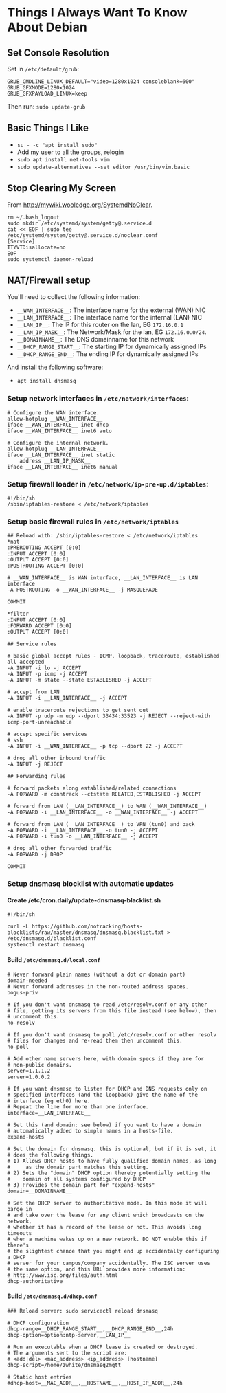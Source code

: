 # Things I Always Want To Know About Debian

## Set Console Resolution

Set in `/etc/default/grub`:

```
GRUB_CMDLINE_LINUX_DEFAULT="video=1280x1024 consoleblank=600"
GRUB_GFXMODE=1280x1024
GRUB_GFXPAYLOAD_LINUX=keep
```

Then run: `sudo update-grub`

## Basic Things I Like

* `su - -c "apt install sudo"`
* Add my user to all the groups, relogin
* `sudo apt install net-tools vim`
* `sudo update-alternatives --set editor /usr/bin/vim.basic`

## Stop Clearing My Screen

From <http://mywiki.wooledge.org/SystemdNoClear>.

```
rm ~/.bash_logout
sudo mkdir /etc/systemd/system/getty@.service.d
cat << EOF | sudo tee /etc/systemd/system/getty@.service.d/noclear.conf
[Service]
TTYVTDisallocate=no
EOF
sudo systemctl daemon-reload
```

## NAT/Firewall setup

You'll need to collect the following information:

* `__WAN_INTERFACE__`: The interface name for the external (WAN) NIC
* `__LAN_INTERFACE__`: The interface name for the internal (LAN) NIC
* `__LAN_IP__`: The IP for this router on the lan, EG `172.16.0.1`
* `__LAN_IP_MASK__`: The Network/Mask for the lan, EG `172.16.0.0/24`.
* `__DOMAINNAME__`: The DNS domainname for this network
* `__DHCP_RANGE_START__`: The starting IP for dynamically assigned IPs
* `__DHCP_RANGE_END__`: The ending IP for dynamically assigned IPs

And install the following software:

* `apt install dnsmasq`

### Setup network interfaces in `/etc/network/interfaces`:

```
# Configure the WAN interface.
allow-hotplug __WAN_INTERFACE__
iface __WAN_INTERFACE__ inet dhcp
iface __WAN_INTERFACE__ inet6 auto

# Configure the internal network.
allow-hotplug __LAN_INTERFACE__
iface __LAN_INTERFACE__ inet static
    address __LAN_IP_MASK__
iface __LAN_INTERFACE__ inet6 manual
```

### Setup firewall loader in `/etc/network/ip-pre-up.d/iptables`:

```
#!/bin/sh
/sbin/iptables-restore < /etc/network/iptables
```

### Setup basic firewall rules in `/etc/network/iptables`

```
## Reload with: /sbin/iptables-restore < /etc/network/iptables
*nat
:PREROUTING ACCEPT [0:0]
:INPUT ACCEPT [0:0]
:OUTPUT ACCEPT [0:0]
:POSTROUTING ACCEPT [0:0]

# __WAN_INTERFACE__ is WAN interface, __LAN_INTERFACE__ is LAN interface
-A POSTROUTING -o __WAN_INTERFACE__ -j MASQUERADE

COMMIT

*filter
:INPUT ACCEPT [0:0]
:FORWARD ACCEPT [0:0]
:OUTPUT ACCEPT [0:0]

## Service rules

# basic global accept rules - ICMP, loopback, traceroute, established all accepted
-A INPUT -i lo -j ACCEPT
-A INPUT -p icmp -j ACCEPT
-A INPUT -m state --state ESTABLISHED -j ACCEPT

# accept from LAN
-A INPUT -i __LAN_INTERFACE__ -j ACCEPT

# enable traceroute rejections to get sent out
-A INPUT -p udp -m udp --dport 33434:33523 -j REJECT --reject-with icmp-port-unreachable

# accept specific services
# ssh
-A INPUT -i __WAN_INTERFACE__ -p tcp --dport 22 -j ACCEPT

# drop all other inbound traffic
-A INPUT -j REJECT

## Forwarding rules

# forward packets along established/related connections
-A FORWARD -m conntrack --ctstate RELATED,ESTABLISHED -j ACCEPT

# forward from LAN (__LAN_INTERFACE__) to WAN (__WAN_INTERFACE__)
-A FORWARD -i __LAN_INTERFACE__ -o __WAN_INTERFACE__ -j ACCEPT

# forward from LAN (__LAN_INTERFACE__) to VPN (tun0) and back
-A FORWARD -i __LAN_INTERFACE__ -o tun0 -j ACCEPT
-A FORWARD -i tun0 -o __LAN_INTERFACE__ -j ACCEPT

# drop all other forwarded traffic
-A FORWARD -j DROP

COMMIT
```

### Setup dnsmasq blocklist with automatic updates

#### Create /etc/cron.daily/update-dnsmasq-blacklist.sh

```
#!/bin/sh

curl -L https://github.com/notracking/hosts-blocklists/raw/master/dnsmasq/dnsmasq.blacklist.txt > /etc/dnsmasq.d/blacklist.conf
systemctl restart dnsmasq
```

#### Build `/etc/dnsmasq.d/local.conf`

```
# Never forward plain names (without a dot or domain part)
domain-needed
# Never forward addresses in the non-routed address spaces.
bogus-priv

# If you don't want dnsmasq to read /etc/resolv.conf or any other
# file, getting its servers from this file instead (see below), then
# uncomment this.
no-resolv

# If you don't want dnsmasq to poll /etc/resolv.conf or other resolv
# files for changes and re-read them then uncomment this.
no-poll

# Add other name servers here, with domain specs if they are for
# non-public domains.
server=1.1.1.2
server=1.0.0.2

# If you want dnsmasq to listen for DHCP and DNS requests only on
# specified interfaces (and the loopback) give the name of the
# interface (eg eth0) here.
# Repeat the line for more than one interface.
interface=__LAN_INTERFACE__

# Set this (and domain: see below) if you want to have a domain
# automatically added to simple names in a hosts-file.
expand-hosts

# Set the domain for dnsmasq. this is optional, but if it is set, it
# does the following things.
# 1) Allows DHCP hosts to have fully qualified domain names, as long
#     as the domain part matches this setting.
# 2) Sets the "domain" DHCP option thereby potentially setting the
#    domain of all systems configured by DHCP
# 3) Provides the domain part for "expand-hosts"
domain=__DOMAINNAME__

# Set the DHCP server to authoritative mode. In this mode it will barge in
# and take over the lease for any client which broadcasts on the network,
# whether it has a record of the lease or not. This avoids long timeouts
# when a machine wakes up on a new network. DO NOT enable this if there's
# the slightest chance that you might end up accidentally configuring a DHCP
# server for your campus/company accidentally. The ISC server uses
# the same option, and this URL provides more information:
# http://www.isc.org/files/auth.html
dhcp-authoritative
```

#### Build `/etc/dnsmasq.d/dhcp.conf`

```
### Reload server: sudo servicectl reload dnsmasq

# DHCP configuration
dhcp-range=__DHCP_RANGE_START__,__DHCP_RANGE_END__,24h
dhcp-option=option:ntp-server,__LAN_IP__

# Run an executable when a DHCP lease is created or destroyed.
# The arguments sent to the script are:
# <add|del> <mac_address> <ip_address> [hostname]
dhcp-script=/home/zwhite/dnsmasq2mqtt

# Static host entries
#dhcp-host=__MAC_ADDR__,__HOSTNAME__,__HOST_IP_ADDR__,24h
```
